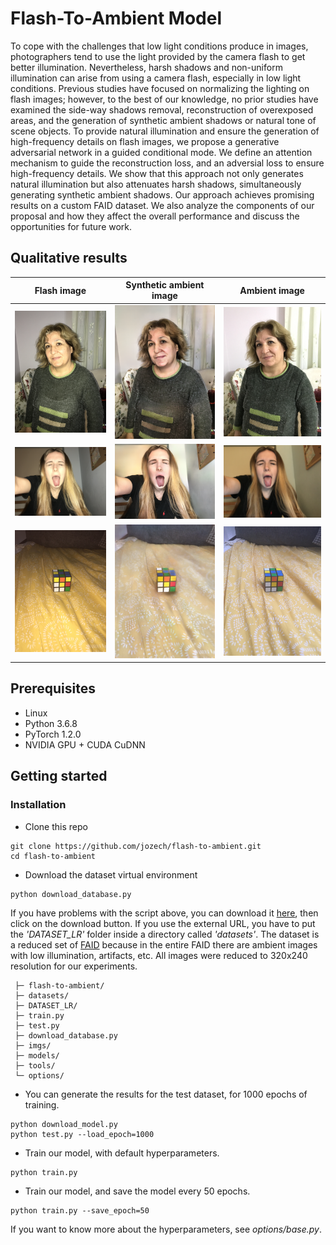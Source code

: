 # Flash-To-Ambient Model

To cope with the challenges that low light conditions produce in images, photographers tend to use the light provided by the camera flash to get better illumination. Nevertheless, harsh shadows and non-uniform illumination can arise from using a camera flash, especially in low light conditions. Previous studies have focused on normalizing the lighting on flash images; however, to the best of our knowledge, no prior studies have examined the side-way shadows removal, reconstruction of overexposed areas, and the generation of synthetic ambient shadows or natural tone of scene objects. To provide natural illumination and ensure the generation of high-frequency details on flash images, we propose a generative adversarial network in a guided conditional mode. We define an attention mechanism to guide the reconstruction loss, and an adversial loss to ensure high-frequency details. We show that this approach not only generates natural illumination but also attenuates harsh shadows, simultaneously generating synthetic ambient shadows. Our approach achieves promising results on a custom FAID dataset. We also analyze the components of our proposal and how they affect the overall performance and discuss the opportunities for future work.


## Qualitative results

| Flash image | Synthetic ambient image | Ambient image |
|:---:|:---:|:---:|
|![](imgs/input/People_014_flash.png)|![Synthetic ambient image](imgs/fake/People_014_flash.png)|![Ambient image](imgs/target/People_014_ambient.png)|
|![](imgs/input/People_150_flash.png)|![Synthetic ambient image](imgs/fake/People_150_flash.png)|![Ambient image](imgs/target/People_150_ambient.png)|
|![](imgs/input/Objects_148_flash.png)|![Synthetic ambient image](imgs/fake/Objects_148_flash.png)|![Ambient image](imgs/target/Objects_148_ambient.png)|

## Prerequisites

* Linux
* Python 3.6.8
* PyTorch 1.2.0
* NVIDIA GPU + CUDA CuDNN

## Getting started

### Installation

* Clone this repo

```
git clone https://github.com/jozech/flash-to-ambient.git
cd flash-to-ambient
```
* Download the dataset virtual environment

```
python download_database.py
```

If you have problems with the script above, you can download it [here](https://drive.google.com/file/d/15ycOOjjOJ4KkwubC7g8Ttc5OvzClzM1C/view?usp=sharing), then click on the download button. If you use the external URL, you have to put the *'DATASET_LR'* folder inside a directory called *'datasets'*. The dataset is a reduced set of [FAID](http://yaksoy.github.io/faid/) because in the entire FAID there are ambient images with low illumination, artifacts, etc. All images were reduced to 320x240 resolution for our experiments.

     ├─ flash-to-ambient/
     ├─ datasets/
     ├─ DATASET_LR/ 
     ├─ train.py
     ├─ test.py
     ├─ download_database.py
     ├─ imgs/
     ├─ models/
     ├─ tools/
     └─ options/

* You can generate the results for the test dataset, for 1000 epochs of training.
```
python download_model.py
python test.py --load_epoch=1000
```

* Train our model, with default hyperparameters.
```
python train.py
```

* Train our model, and save the model every 50 epochs.
```
python train.py --save_epoch=50
```

If you want to know more about the hyperparameters, see *options/base.py*.

